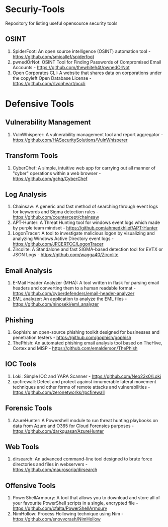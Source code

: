 # Securiy-Tools
Repository for listing useful opensource security tools

## OSINT
1. SpiderFoot: An open source intelligence (OSINT) automation tool - https://github.com/smicallef/spiderfoot
2. pwnedOrNot: OSINT Tool for Finding Passwords of Compromised Email Accounts - https://github.com/thewhiteh4t/pwnedOrNot
3. Open Corporates CLI: A website that shares data on corporations under the copyleft Open Database License - https://github.com/rlyonheart/occli

# Defensive Tools

## Vulnerability Management
1. VulnWhisperer: A vulnerability management tool and report aggregator - https://github.com/HASecuritySolutions/VulnWhisperer

## Transform Tools
1. CyberChef: A simple, intuitive web app for carrying out all manner of "cyber" operations within a web browser - https://github.com/gchq/CyberChef

## Log Analysis
1. Chainsaw: A generic and fast method of searching through event logs for keywords and Sigma detection rules - https://github.com/countercept/chainsaw
2. APT-Hunter: A Threat Hunting tool for windows event logs which made by purple team mindset - https://github.com/ahmedkhlief/APT-Hunter
3. LogonTracer: A tool to investigate malicious logon by visualizing and analyzing Windows Active Directory event logs - https://github.com/JPCERTCC/LogonTracer
4. Zircolite: A Standalone and fast SIGMA-based detection tool for EVTX or JSON Logs - https://github.com/wagga40/Zircolite

## Email Analysis
1. E-Mail Header Analyzer (MHA): A tool written in flask for parsing email headers and converting them to a human readable format - https://github.com/cyberdefenders/email-header-analyzer
2. EML analyzer: An application to analyze the EML files - https://github.com/ninoseki/eml_analyzer

## Phishing
1. Gophish: an open-source phishing toolkit designed for businesses and penetration testers - https://github.com/gophish/gophish
2. ThePhish: An automated phishing email analysis tool based on TheHive, Cortex and MISP - https://github.com/emalderson/ThePhish

## IOC Tools
1. Loki: Simple IOC and YARA Scanner - https://github.com/Neo23x0/Loki
2. rpcfirewall: Detect and protect against innumerable lateral movement techniques and other forms of remote attacks and vulnerabilities - https://github.com/zeronetworks/rpcfirewall

## Forensic Tools
1. AzureHunter: A Powershell module to run threat hunting playbooks on data from Azure and O365 for Cloud Forensics purposes - https://github.com/darkquasar/AzureHunter

## Web Tools
1. dirsearch: An advanced command-line tool designed to brute force directories and files in webservers - https://github.com/maurosoria/dirsearch

## Offensive Tools
1. PowerShellArmoury: A tool that allows you to download and store all of your favourite PowerShell scripts in a single, encrypted file - https://github.com/cfalta/PowerShellArmoury
2. NimHollow: Process Hollowing technique using Nim - https://github.com/snovvcrash/NimHollow
